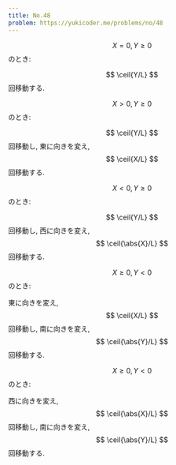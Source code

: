 ```yaml
---
title: No.48
problem: https://yukicoder.me/problems/no/48
---
```

$$ X = 0, Y \geq 0 $$ のとき:

$$ \ceil{Y/L} $$ 回移動する.

$$ X \gt 0, Y \geq 0 $$ のとき:

$$ \ceil{Y/L} $$ 回移動し, 東に向きを変え, $$ \ceil{X/L} $$ 回移動する.

$$ X \lt 0, Y \geq 0 $$ のとき:

$$ \ceil{Y/L} $$ 回移動し, 西に向きを変え, $$ \ceil{\abs{X}/L} $$ 回移動する.

$$ X \geq 0, Y \lt 0 $$ のとき:

東に向きを変え, $$ \ceil{X/L} $$ 回移動し, 南に向きを変え, $$ \ceil{\abs{Y}/L} $$ 回移動する.

$$ X \geq 0, Y \lt 0 $$ のとき:

西に向きを変え, $$ \ceil{\abs{X}/L} $$ 回移動し, 南に向きを変え, $$ \ceil{\abs{Y}/L} $$ 回移動する.

